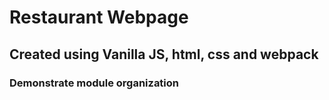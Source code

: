 # **Restaurant Webpage**

## Created using Vanilla JS, html, css and webpack

### Demonstrate module organization
